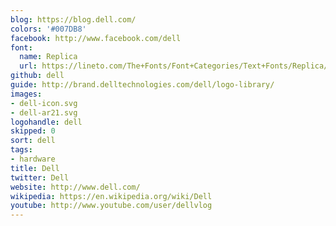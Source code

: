 ```yaml
---
blog: https://blog.dell.com/
colors: '#007DB8'
facebook: http://www.facebook.com/dell
font:
  name: Replica
  url: https://lineto.com/The+Fonts/Font+Categories/Text+Fonts/Replica/
github: dell
guide: http://brand.delltechnologies.com/dell/logo-library/
images:
- dell-icon.svg
- dell-ar21.svg
logohandle: dell
skipped: 0
sort: dell
tags:
- hardware
title: Dell
twitter: Dell
website: http://www.dell.com/
wikipedia: https://en.wikipedia.org/wiki/Dell
youtube: http://www.youtube.com/user/dellvlog
---
```

